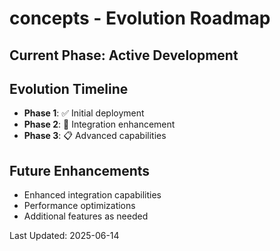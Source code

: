 # concepts - Evolution Roadmap

## Current Phase: Active Development

## Evolution Timeline

- **Phase 1**: ✅ Initial deployment
- **Phase 2**: 🔄 Integration enhancement
- **Phase 3**: 📋 Advanced capabilities

## Future Enhancements

- Enhanced integration capabilities
- Performance optimizations
- Additional features as needed

Last Updated: 2025-06-14
